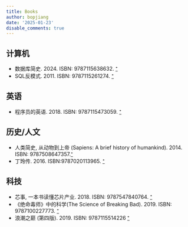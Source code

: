 ```yaml
---
title: Books
author: bopjiang
date: '2025-01-23'
disable_comments: true
---
```



## 计算机
- 数据库简史. 2024. ISBN: 9787115638632. [⁺](https://book.douban.com/subject/36991187/)
- SQL反模式. 2011. ISBN: 9787115261274. [⁺](https://book.douban.com/subject/6800774/)

## 英语
- 程序员的英语. 2018. ISBN: 9787115473059. [⁺](https://book.douban.com/subject/30157131/)

## 历史/人文
- 人类简史, 从动物到上帝 (Sapiens: A brief history of humankind). 2014. ISBN: 9787508647357.[⁺](https://book.douban.com/subject/25985021/) 
- 丁玲传. 2016. ISBN:9787020113965. [⁺](https://book.douban.com/subject/26907038/)

## 科技
- 芯事, 一本书读懂芯片产业. 2018. ISBN: 9787547840764. [⁺](https://book.douban.com/subject/30303192/)
- 《绝命毒师》中的科学(The Science of Breaking Bad). 2019. ISBN: 9787100227773. [⁺](https://book.douban.com/subject/36502893/)
- 浪潮之巅 (第四版). 2019. ISBN: 9787115514226 [⁺](https://book.douban.com/subject/33474750/)

